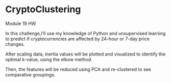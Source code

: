 # CryptoClustering
Module 19 HW


In this challenge,I’ll use my knowledge of Python and unsupervised learning to predict if cryptocurrencies are affected by 24-hour or 7-day price changes.

After scaling data, inertia values will be plotted and visualized to identify the optimal k-value, using the elbow method.

Then, the features will be reduced using PCA and re-clustered to see comparative groupings.
